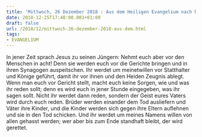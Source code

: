 ```yaml
---
title: 'Mittwoch, 26 Dezember 2018 : Aus dem Heiligen Evangelium nach Matthäus - Mt 10,17-22.'
date: 2018-12-25T17:48:00.001+01:00
draft: false
url: /2018/12/mittwoch-26-dezember-2018-aus-dem.html
tags: 
- EVANGELIUM
---
```


In jener Zeit sprach Jesus zu seinen Jüngern: Nehmt euch aber vor den Menschen in acht! Denn sie werden euch vor die Gerichte bringen und in ihren Synagogen auspeitschen. Ihr werdet um meinetwillen vor Statthalter und Könige geführt, damit ihr vor ihnen und den Heiden Zeugnis ablegt. Wenn man euch vor Gericht stellt, macht euch keine Sorgen, wie und was ihr reden sollt; denn es wird euch in jener Stunde eingegeben, was ihr sagen sollt. Nicht ihr werdet dann reden, sondern der Geist eures Vaters wird durch euch reden. Brüder werden einander dem Tod ausliefern und Väter ihre Kinder, und die Kinder werden sich gegen ihre Eltern auflehnen und sie in den Tod schicken. Und ihr werdet um meines Namens willen von allen gehasst werden; wer aber bis zum Ende standhaft bleibt, der wird gerettet.